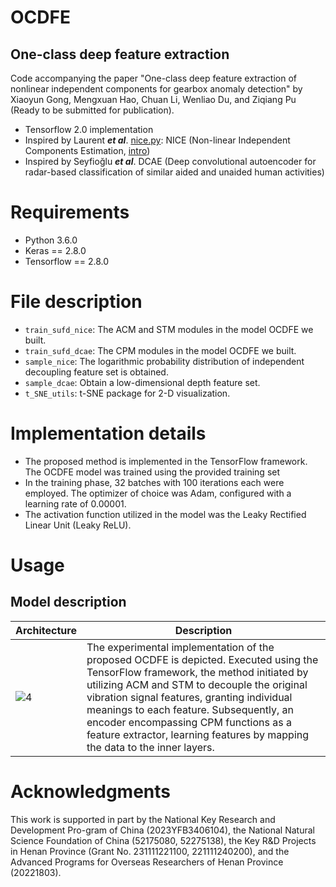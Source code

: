 # OCDFE

## One-class deep feature extraction

Code accompanying the paper "One-class deep feature extraction of nonlinear independent components for gearbox anomaly detection" by Xiaoyun Gong, Mengxuan Hao, Chuan Li, Wenliao Du, and Ziqiang Pu (Ready to be submitted for publication).

* Tensorflow 2.0 implementation
* Inspired by Laurent **_et al_**.
[nice.py](https://github.com/bojone/flow/blob/master/nice.py): NICE (Non-linear Independent Components Estimation, [intro]( https://kexue.fm/archives/5776))
* Inspired by Seyfioğlu **_et al_**. DCAE (Deep convolutional autoencoder for radar-based classification of similar aided and unaided human activities)


# Requirements

* Python 3.6.0
* Keras == 2.8.0 
* Tensorflow == 2.8.0

# File description


* `train_sufd_nice`:   The ACM and STM modules in the model OCDFE we built.
* `train_sufd_dcae`:   The CPM modules in the model OCDFE we built.
* `sample_nice`:       The logarithmic probability distribution of independent decoupling feature set is obtained.
* `sample_dcae`:       Obtain a low-dimensional depth feature set.
* `t_SNE_utils`:       t-SNE package for 2-D visualization.

# Implementation details

* The proposed method is implemented in the TensorFlow framework. The OCDFE model was trained using the provided training set
* In the training phase, 32 batches with 100 iterations each were employed. The optimizer of choice was Adam, configured with a learning rate of 0.00001.
* The activation function utilized in the model was the Leaky Rectified Linear Unit (Leaky ReLU).

# Usage

## Model description
| Architecture                                                                                                 | Description |
| -----------                                                                                                  | ----------- |
| ![4](https://github.com/123MHao/OCDFE/assets/102200358/82314519-613d-48cd-b313-eb7030aee171)                 | The experimental implementation of the proposed OCDFE is depicted. Executed using the TensorFlow framework, the method initiated by utilizing ACM and STM to decouple the original vibration signal features, granting individual meanings to each feature. Subsequently, an encoder encompassing CPM functions as a feature extractor, learning features by mapping the data to the inner layers.      |


# Acknowledgments


This work is supported in part by the National Key Research and Development Pro-gram of China (2023YFB3406104), the National Natural Science Foundation of China (52175080, 52275138), the Key R&D Projects in Henan Province (Grant No. 231111221100, 221111240200), and the Advanced Programs for Overseas Researchers of Henan Province (20221803).
